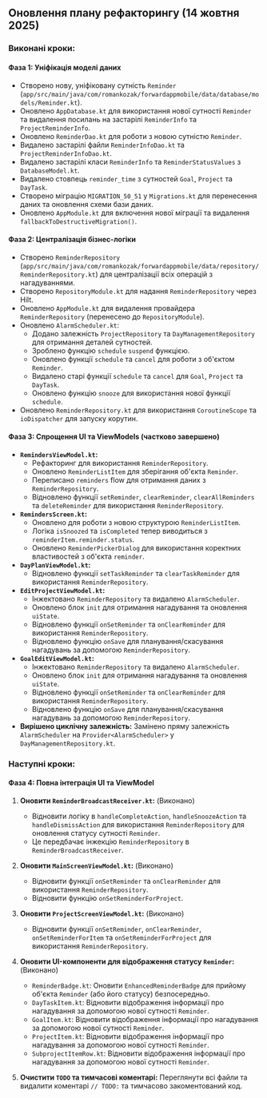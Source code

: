 ## Оновлення плану рефакторингу (14 жовтня 2025)

### Виконані кроки:

#### Фаза 1: Уніфікація моделі даних
*   Створено нову, уніфіковану сутність `Reminder` (`app/src/main/java/com/romankozak/forwardappmobile/data/database/models/Reminder.kt`).
*   Оновлено `AppDatabase.kt` для використання нової сутності `Reminder` та видалення посилань на застарілі `ReminderInfo` та `ProjectReminderInfo`.
*   Оновлено `ReminderDao.kt` для роботи з новою сутністю `Reminder`.
*   Видалено застарілі файли `ReminderInfoDao.kt` та `ProjectReminderInfoDao.kt`.
*   Видалено застарілі класи `ReminderInfo` та `ReminderStatusValues` з `DatabaseModel.kt`.
*   Видалено стовпець `reminder_time` з сутностей `Goal`, `Project` та `DayTask`.
*   Створено міграцію `MIGRATION_50_51` у `Migrations.kt` для перенесення даних та оновлення схеми бази даних.
*   Оновлено `AppModule.kt` для включення нової міграції та видалення `fallbackToDestructiveMigration()`.

#### Фаза 2: Централізація бізнес-логіки
*   Створено `ReminderRepository` (`app/src/main/java/com/romankozak/forwardappmobile/data/repository/ReminderRepository.kt`) для централізації всіх операцій з нагадуваннями.
*   Створено `RepositoryModule.kt` для надання `ReminderRepository` через Hilt.
*   Оновлено `AppModule.kt` для видалення провайдера `ReminderRepository` (перенесено до `RepositoryModule`).
*   Оновлено `AlarmScheduler.kt`:
    *   Додано залежність `ProjectRepository` та `DayManagementRepository` для отримання деталей сутностей.
    *   Зроблено функцію `schedule` `suspend` функцією.
    *   Оновлено функції `schedule` та `cancel` для роботи з об'єктом `Reminder`.
    *   Видалено старі функції `schedule` та `cancel` для `Goal`, `Project` та `DayTask`.
    *   Оновлено функцію `snooze` для використання нової функції `schedule`.
*   Оновлено `ReminderRepository.kt` для використання `CoroutineScope` та `ioDispatcher` для запуску корутин.

#### Фаза 3: Спрощення UI та ViewModels (частково завершено)
*   **`RemindersViewModel.kt`:**
    *   Рефакторинг для використання `ReminderRepository`.
    *   Оновлено `ReminderListItem` для зберігання об'єкта `Reminder`.
    *   Переписано `reminders` flow для отримання даних з `ReminderRepository`.
    *   Відновлено функції `setReminder`, `clearReminder`, `clearAllReminders` та `deleteReminder` для використання `ReminderRepository`.
*   **`RemindersScreen.kt`:**
    *   Оновлено для роботи з новою структурою `ReminderListItem`.
    *   Логіка `isSnoozed` та `isCompleted` тепер виводиться з `reminderItem.reminder.status`.
    *   Оновлено `ReminderPickerDialog` для використання коректних властивостей з об'єкта `reminder`.
*   **`DayPlanViewModel.kt`:**
    *   Відновлено функції `setTaskReminder` та `clearTaskReminder` для використання `ReminderRepository`.
*   **`EditProjectViewModel.kt`:**
    *   Інжектовано `ReminderRepository` та видалено `AlarmScheduler`.
    *   Оновлено блок `init` для отримання нагадування та оновлення `uiState`.
    *   Відновлено функції `onSetReminder` та `onClearReminder` для використання `ReminderRepository`.
    *   Відновлено функцію `onSave` для планування/скасування нагадувань за допомогою `ReminderRepository`.
*   **`GoalEditViewModel.kt`:**
    *   Інжектовано `ReminderRepository` та видалено `AlarmScheduler`.
    *   Оновлено блок `init` для отримання нагадування та оновлення `uiState`.
    *   Відновлено функції `onSetReminder` та `onClearReminder` для використання `ReminderRepository`.
    *   Відновлено функцію `onSave` для планування/скасування нагадувань за допомогою `ReminderRepository`.
*   **Вирішено циклічну залежність:** Замінено пряму залежність `AlarmScheduler` на `Provider<AlarmScheduler>` у `DayManagementRepository.kt`.

### Наступні кроки:

#### Фаза 4: Повна інтеграція UI та ViewModel

1.  **Оновити `ReminderBroadcastReceiver.kt`:** (Виконано)
    *   Відновити логіку в `handleCompleteAction`, `handleSnoozeAction` та `handleDismissAction` для використання `ReminderRepository` для оновлення статусу сутності `Reminder`.
    *   Це передбачає інжекцію `ReminderRepository` в `ReminderBroadcastReceiver`.

2.  **Оновити `MainScreenViewModel.kt`:** (Виконано)
    *   Відновити функції `onSetReminder` та `onClearReminder` для використання `ReminderRepository`.
    *   Відновити функцію `onSetReminderForProject`.

3.  **Оновити `ProjectScreenViewModel.kt`:** (Виконано)
    *   Відновити функції `onSetReminder`, `onClearReminder`, `onSetReminderForItem` та `onSetReminderForProject` для використання `ReminderRepository`.

4.  **Оновити UI-компоненти для відображення статусу `Reminder`:** (Виконано)
    *   `ReminderBadge.kt`: Оновити `EnhancedReminderBadge` для прийому об'єкта `Reminder` (або його статусу) безпосередньо.
    *   `DayTaskItem.kt`: Відновити відображення інформації про нагадування за допомогою нової сутності `Reminder`.
    *   `GoalItem.kt`: Відновити відображення інформації про нагадування за допомогою нової сутності `Reminder`.
    *   `ProjectItem.kt`: Відновити відображення інформації про нагадування за допомогою нової сутності `Reminder`.
    *   `SubprojectItemRow.kt`: Відновити відображення інформації про нагадування за допомогою нової сутності `Reminder`.

5.  **Очистити `TODO` та тимчасові коментарі:** Переглянути всі файли та видалити коментарі `// TODO:` та тимчасово закоментований код.

